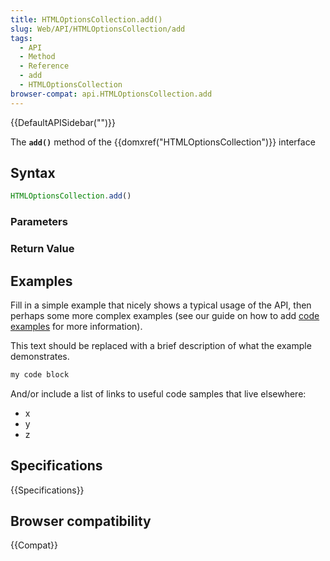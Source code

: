 ```yaml
---
title: HTMLOptionsCollection.add()
slug: Web/API/HTMLOptionsCollection/add
tags:
  - API
  - Method
  - Reference
  - add
  - HTMLOptionsCollection
browser-compat: api.HTMLOptionsCollection.add
---
```

{{DefaultAPISidebar("")}}

The **`add()`** method of the {{domxref("HTMLOptionsCollection")}} interface 

## Syntax

```js
HTMLOptionsCollection.add()
```

### Parameters



### Return Value



## Examples

Fill in a simple example that nicely shows a typical usage of the API, then perhaps some more complex examples (see our guide on how to add [code examples](/en-US/docs/MDN/Contribute/Structures/Code_examples) for more information).

This text should be replaced with a brief description of what the example demonstrates.

```js
my code block
```

And/or include a list of links to useful code samples that live elsewhere:

*   x
*   y
*   z

## Specifications

{{Specifications}}

## Browser compatibility

{{Compat}}

